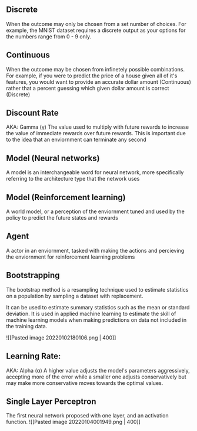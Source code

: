 ## Discrete
When the outcome may only be chosen from a set number of choices. For example, the MNIST dataset requires a discrete output as your options for the numbers range from 0 - 9 only. 

## Continuous 
When the outcome may be chosen from infinetely possible combinations. For example, if you were to predict the price of a house given all of it's features, you would want to provide an accurate dollar amount (Continuous) rather that a percent guessing which given dollar amount is correct (Discrete)

## Discount Rate
AKA: Gamma (γ)
The value used to multiply with future rewards to increase the value of immediate rewards over future rewards. This is important due to the idea that an enviornment can terminate any second

## Model (Neural networks)
A model is an interchangeable word for neural network, more specifically referring to the  architecture type that the network uses

## Model (Reinforcement learning)
A world model, or a perception of the enviornment tuned and used by the policy to predict the future states and rewards

## Agent
A actor in an enviornment, tasked with making the actions and percieving the enviornment for reinforcement learning problems

## Bootstrapping
The bootstrap method is a resampling technique used to estimate statistics on a population by sampling a dataset with replacement.

It can be used to estimate summary statistics such as the mean or standard deviation. It is used in applied machine learning to estimate the skill of machine learning models when making predictions on data not included in the training data.

![[Pasted image 20220102180106.png | 400]]

## Learning Rate:
AKA: Alpha (α)
A higher value adjusts the model's parameters aggressively, accepting more of the error while a smaller one adjusts conservatively but may make more conservative moves towards the optimal values.

## Single Layer Perceptron
The first neural network proposed with one layer,  and an activation function.
![[Pasted image 20220104001949.png | 400]]